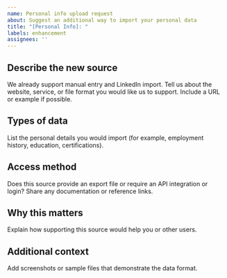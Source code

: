 ```yaml
---
name: Personal info upload request
about: Suggest an additional way to import your personal data
title: "[Personal Info]: "
labels: enhancement
assignees: ''
---
```


## Describe the new source
We already support manual entry and LinkedIn import. Tell us about the
website, service, or file format you would like us to support. Include a URL or
example if possible.

## Types of data
List the personal details you would import (for example, employment history,
education, certifications).

## Access method
Does this source provide an export file or require an API integration or login?
Share any documentation or reference links.

## Why this matters
Explain how supporting this source would help you or other users.

## Additional context
Add screenshots or sample files that demonstrate the data format.
